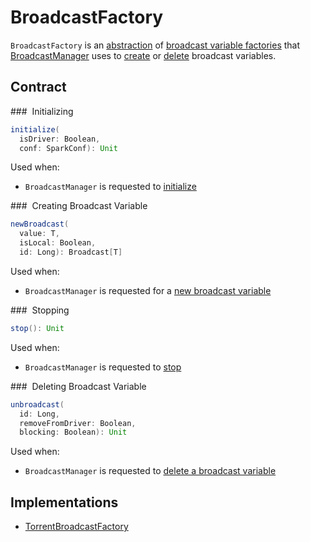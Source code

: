 # BroadcastFactory

`BroadcastFactory` is an [abstraction](#contract) of [broadcast variable factories](#implementations) that [BroadcastManager](BroadcastManager.md) uses to [create](#newBroadcast) or [delete](#unbroadcast) broadcast variables.

## Contract

### <span id="initialize"> Initializing

```scala
initialize(
  isDriver: Boolean,
  conf: SparkConf): Unit
```

Used when:

* `BroadcastManager` is requested to [initialize](BroadcastManager.md#initialize)

### <span id="newBroadcast"> Creating Broadcast Variable

```scala
newBroadcast(
  value: T,
  isLocal: Boolean,
  id: Long): Broadcast[T]
```

Used when:

* `BroadcastManager` is requested for a [new broadcast variable](BroadcastManager.md#newBroadcast)

### <span id="stop"> Stopping

```scala
stop(): Unit
```

Used when:

* `BroadcastManager` is requested to [stop](BroadcastManager.md#stop)

### <span id="unbroadcast"> Deleting Broadcast Variable

```scala
unbroadcast(
  id: Long,
  removeFromDriver: Boolean,
  blocking: Boolean): Unit
```

Used when:

* `BroadcastManager` is requested to [delete a broadcast variable](BroadcastManager.md#unbroadcast)

## Implementations

* [TorrentBroadcastFactory](TorrentBroadcastFactory.md)
